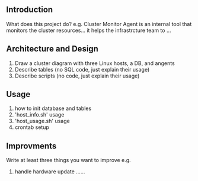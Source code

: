 ## Introduction
What does this project do? e.g. Cluster Monitor Agent is an internal tool that monitors the cluster resources... it helps the infrastrcture team to ...

## Architecture and Design
1) Draw a cluster diagram with three Linux hosts, a DB, and angents
2) Describe tables (no SQL code, just explain their usage)
3) Describe scripts (no code, just explain their usage)

## Usage
1) how to init database and tables
2) 'host_info.sh' usage
3) 'host_usage.sh' usage
4) crontab setup

## Improvments
Write at least three things you want to improve
e.g.
1) handle hardware update
......
